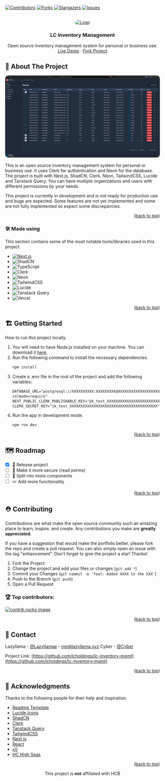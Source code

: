 <a id="readme-top"></a>
[![Contributors][contributors-shield]][contributors-url] [![Forks][forks-shield]][forks-url] [![Stargazers][stars-shield]][stars-url] [![Issues][issues-shield]][issues-url]

<!-- PROJECT LOGO -->
<br />
<div align="center">
  <a href="https://github.com/lcholdings/lc-inventory-mgmt">
    <img src="https://raw.githubusercontent.com/LCHoldings/lc-inventory-mgmt/refs/heads/main/images/Small_LCHoldings.png" alt="Logo" style="border-radius: 10px" width="80" height="80">
  </a>

  <h3 align="center">LC Inventory Management</h3>

  <p align="center">
    Open source inventory management system for personal or business use.
    <br />
    <a href="https://inventory-demo-three.vercel.app/">Live Demo</a>
    ·
    <a href="https://github.com/LCHoldings/lc-inventory-mgmt/fork">Fork Project</a>
  </p>
</div>


<!-- ABOUT THE PROJECT -->
## 📝 About The Project

<div align="center">
  <a href="https://github.com/lcholdings/lc-inventory-mgmt">
    <img src="https://raw.githubusercontent.com/LCHoldings/lc-inventory-mgmt/refs/heads/main/screenshots/image.png" alt="Logo" style="border-radius: 10px">
  </a>
</div>

This is an open source inventory management system for personal or business use. It uses Clerk for authentication and Neon for the database. The project is built with Next.js, ShadCN, Clerk, Neon, TailwindCSS, Lucide and Tanstack Query. You can have multiple organizations and users with different permissions by your needs. 

This project is currently in development and is not ready for production use and bugs are expected. Some features are not yet implemented and some are not fully implemented so expect some discrepancies.

<p align="right">(<a href="#readme-top">back to top</a>)</p>



### 🛠️ Made using

This section contains some of the most notable tools/libraries used in this project.

* [![Next.js](https://img.shields.io/badge/Next.js-000000?style=for-the-badge&logo=nextdotjs&color=000000
)](https://slack.com)
* ![ShadCN](https://img.shields.io/badge/Shadcn-000000?style=for-the-badge&logo=shadcnui&color=000000)
* ![TypeScript](https://img.shields.io/badge/typescript-000000?style=for-the-badge&logo=typescript&color=161616)
* ![Clerk](https://img.shields.io/badge/clerk-000000?style=for-the-badge&logo=clerk&color=000000)
* ![Neon](https://img.shields.io/badge/neon.tech-000000?style=for-the-badge&logo=tech&color=000000)
* ![TailwindCSS](https://img.shields.io/badge/tailwindcss-000000?style=for-the-badge&logo=tailwindcss&color=000000)
* ![Lucide](https://img.shields.io/badge/lucide-000000?style=for-the-badge&logo=lucide&color=000000)
* ![Tanstack Query](https://img.shields.io/badge/tanstack%20query-000000?style=for-the-badge&logo=tanstackquery&color=000000)
* ![Vercel](https://img.shields.io/badge/vercel-000000?style=for-the-badge&logo=vercel&color=000000)
<p align="right">(<a href="#readme-top">back to top</a>)</p>



<!-- GETTING STARTED -->
## 🏗️ Getting Started

How to run this project locally.

1. You will need to have Node.js installed on your machine. You can download it [here](https://nodejs.org/en/download/).
2. Run the following command to install the necessary dependencies.
    ```sh
    npm install
    ```
3. Create a .env file in the root of the project and add the following variables:
   ```
   DATABASE_URL="postgresql://XXXXXXXXXX:XXXXXXXXX@XXXXXXXXXXXXXXXXXXXXXXX.aws.neon.tech/XXXXXXXXXXXXXXX?sslmode=require"
   NEXT_PUBLIC_CLERK_PUBLISHABLE_KEY="pk_test_XXXXXXXXXXXXXXXXXXXXXXXXXXXXXXXXXXXX"
   CLERK_SECRET_KEY="sk_test_XXXXXXXXXXXXXXXXXXXXXXXXXXXXXXXXXXXXXXXX"
   ```
4. Run the app in development mode.
    ```sh
    npm run dev
    ```
<p align="right">(<a href="#readme-top">back to top</a>)</p>


<!-- ROADMAP -->
## 🗺️ Roadmap

- [X] 🚢 Release project
- [ ] 📝 Make it more secure (read perms)
- [ ] 🧹 Split into more components
- [ ] ✏️ Add more functionality

<p align="right">(<a href="#readme-top">back to top</a>)</p>



<!-- CONTRIBUTING -->
## ⛑️ Contributing

Contributions are what make the open source community such an amazing place to learn, inspire, and create. Any contributions you make are **greatly appreciated**.

If you have a suggestion that would make the portfolio better, please fork the repo and create a pull request. You can also simply open an issue with the tag "enhancement".
Don't forget to give the project a star! Thanks!

1. Fork the Project
2. Change the project and add your files or changes (`git add *`)
3. Commit your Changes (`git commit -m 'feat: Added XXXX to the XXX'`)
4. Push to the Branch (`git push`)
5. Open a Pull Request

### 🏆 Top contributors:

<a href="https://github.com/LCHoldings/lc-inventory-mgmt/graphs/contributors">
  <img src="https://contrib.rocks/image?repo=LCHoldings/lc-inventory-mgmt" alt="contrib.rocks image" />
</a>

<p align="right">(<a href="#readme-top">back to top</a>)</p>


<!-- CONTACT -->
## 💌 Contact

Lazyllama - [@Lazyllamaa](https://discord.com/users/754965470888722484) - me@lazyllama.xyz
Cyber - [@Cyber](https://discord.com/users/679345452478496809)

Project Link: [https://github.com/lcholdings/lc-inventory-mgmt](https://github.com/lcholdings/lc-inventory-mgmt)

<p align="right">(<a href="#readme-top">back to top</a>)</p>



<!-- ACKNOWLEDGMENTS -->
## 🌟 Acknowledgments

Thanks to the following people for their help and inspiration:

* [Readme Template](https://github.com/othneildrew/Best-README-Template)
* [Lucide Icons](https://lucide.dev)
* [ShadCN](https://ui.shadcn.com)
* [Clerk](https://clerk.com)
* [Tanstack Query](https://tanstack.com/query)
* [TailwindCSS](https://tailwindcss.com)
* [Next.js](https://nextjs.org)
* [React](https://reactjs.org)
* [v0](https://v0.dev)
* [HC High Seas](https://highseas.hackclub.com)
<p align="right">(<a href="#readme-top">back to top</a>)</p>

<p align="center" style="">This project is <strong>not</strong> affiliated with HCB</p>



<!-- MARKDOWN LINKS & IMAGES -->
<!-- https://www.markdownguide.org/basic-syntax/#reference-style-links -->
[contributors-shield]: https://img.shields.io/github/contributors/lcholdings/lc-inventory-mgmt.svg?style=for-the-badge
[contributors-url]: https://github.com/lcholdings/lc-inventory-mgmt/graphs/contributors
[forks-shield]: https://img.shields.io/github/forks/lcholdings/lc-inventory-mgmt.svg?style=for-the-badge
[forks-url]: https://github.com/lcholdings/lc-inventory-mgmt/network/members
[stars-shield]: https://img.shields.io/github/stars/lcholdings/lc-inventory-mgmt.svg?style=for-the-badge
[stars-url]: https://github.com/lcholdings/lc-inventory-mgmt/stargazers
[issues-shield]: https://img.shields.io/github/issues/lcholdings/lc-inventory-mgmt.svg?style=for-the-badge
[issues-url]: https://github.com/lcholdings/lc-inventory-mgmt/issues
